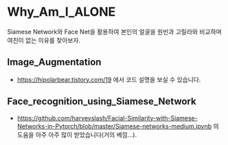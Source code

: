 # Why_Am_I_ALONE
Siamese Network와 Face Net을 활용하여 본인의 얼굴을 원빈과 고릴라와 비교하며 여친이 없는 이유를 찾아보자. 

## Image_Augmentation
* <https://hipolarbear.tistory.com/19> 에서 코드 설명을 보실 수 있습니다.

## Face_recognition_using_Siamese_Network
* <https://github.com/harveyslash/Facial-Similarity-with-Siamese-Networks-in-Pytorch/blob/master/Siamese-networks-medium.ipynb> 의 도움을 아주 아주 많이 받았습니다(거의 베낌...).
